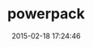 ---
layout: post
title:  "powerpack"
repo:   "bbatsov/powerpack"
date:   2015-02-18 17:24:46
gemurl: https://github.com/bbatsov/powerpack
---